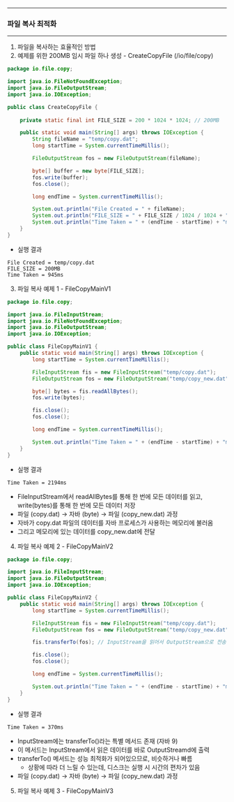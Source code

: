 -----
### 파일 복사 최적화
-----
1. 파일을 복사하는 효율적인 방법
2. 예제를 위한 200MB 임시 파일 하나 생성 - CreateCopyFile (/io/file/copy)
```java
package io.file.copy;

import java.io.FileNotFoundException;
import java.io.FileOutputStream;
import java.io.IOException;

public class CreateCopyFile {
    
    private static final int FILE_SIZE = 200 * 1024 * 1024; // 200MB

    public static void main(String[] args) throws IOException {
        String fileName = "temp/copy.dat";
        long startTime = System.currentTimeMillis();

        FileOutputStream fos = new FileOutputStream(fileName);

        byte[] buffer = new byte[FILE_SIZE];
        fos.write(buffer);
        fos.close();

        long endTime = System.currentTimeMillis();

        System.out.println("File Created = " + fileName);
        System.out.println("FILE_SIZE = " + FILE_SIZE / 1024 / 1024 + "MB");
        System.out.println("Time Taken = " + (endTime - startTime) + "ms");
    }
}
```
  - 실행 결과
```
File Created = temp/copy.dat
FILE_SIZE = 200MB
Time Taken = 945ms
```

3. 파일 복사 예제 1 - FileCopyMainV1
```java
package io.file.copy;

import java.io.FileInputStream;
import java.io.FileNotFoundException;
import java.io.FileOutputStream;
import java.io.IOException;

public class FileCopyMainV1 {
    public static void main(String[] args) throws IOException {
        long startTime = System.currentTimeMillis();

        FileInputStream fis = new FileInputStream("temp/copy.dat");
        FileOutputStream fos = new FileOutputStream("temp/copy_new.dat");

        byte[] bytes = fis.readAllBytes();
        fos.write(bytes);

        fis.close();
        fos.close();

        long endTime = System.currentTimeMillis();

        System.out.println("Time Taken = " + (endTime - startTime) + "ms");
    }
}
```
  - 실행 결과
```
Time Taken = 2194ms
```

  - FileInputStream에서 readAllBytes를 통해 한 번에 모든 데이터를 읽고, write(bytes)를 통해 한 번에 모든 데이터 저장
  - 파일 (copy.dat) → 자바 (byte) → 파일 (copy_new.dat) 과정
  - 자바가 copy.dat 파일의 데이터를 자바 프로세스가 사용하는 메모리에 불러옴
  - 그리고 메모리에 있는 데이터를 copy_new.dat에 전달

4. 파일 복사 예제 2 - FileCopyMainV2
```java
package io.file.copy;

import java.io.FileInputStream;
import java.io.FileOutputStream;
import java.io.IOException;

public class FileCopyMainV2 {
    public static void main(String[] args) throws IOException {
        long startTime = System.currentTimeMillis();

        FileInputStream fis = new FileInputStream("temp/copy.dat");
        FileOutputStream fos = new FileOutputStream("temp/copy_new.dat");

        fis.transferTo(fos); // InputStream을 읽어서 OutputStream으로 전송

        fis.close();
        fos.close();

        long endTime = System.currentTimeMillis();

        System.out.println("Time Taken = " + (endTime - startTime) + "ms");
    }
}
```

  - 실행 결과
```
Time Taken = 370ms
```
  - InputStream에는 transferTo()라는 특별 메서드 존재 (자바 9)
  - 이 메서드는 InputStream에서 읽은 데이터를 바로 OutputStreamd에 출력
  - transferTo() 메서드는 성능 최적화가 되어있으므로, 비슷하거나 빠름
    + 상황에 따라 더 느릴 수 있는데, 디스크는 실행 시 시간의 편차가 있음
  - 파일 (copy.dat) → 자바 (byte) → 파일 (copy_new.dat) 과정

5. 파일 복사 예제 3 - FileCopyMainV3
